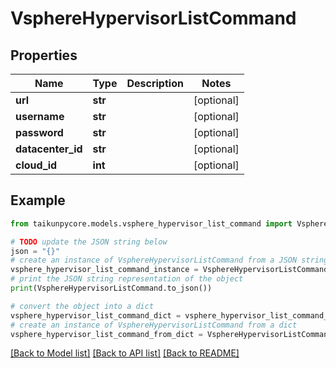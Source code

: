 # VsphereHypervisorListCommand


## Properties

Name | Type | Description | Notes
------------ | ------------- | ------------- | -------------
**url** | **str** |  | [optional] 
**username** | **str** |  | [optional] 
**password** | **str** |  | [optional] 
**datacenter_id** | **str** |  | [optional] 
**cloud_id** | **int** |  | [optional] 

## Example

```python
from taikunpycore.models.vsphere_hypervisor_list_command import VsphereHypervisorListCommand

# TODO update the JSON string below
json = "{}"
# create an instance of VsphereHypervisorListCommand from a JSON string
vsphere_hypervisor_list_command_instance = VsphereHypervisorListCommand.from_json(json)
# print the JSON string representation of the object
print(VsphereHypervisorListCommand.to_json())

# convert the object into a dict
vsphere_hypervisor_list_command_dict = vsphere_hypervisor_list_command_instance.to_dict()
# create an instance of VsphereHypervisorListCommand from a dict
vsphere_hypervisor_list_command_from_dict = VsphereHypervisorListCommand.from_dict(vsphere_hypervisor_list_command_dict)
```
[[Back to Model list]](../README.md#documentation-for-models) [[Back to API list]](../README.md#documentation-for-api-endpoints) [[Back to README]](../README.md)


